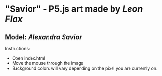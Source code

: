 # "Savior" - P5.js art made by ***Leon Flax***

## Model: *Alexandra Savior*

Instructions: 
- Open index.html
- Move the mouse through the image
- Background colors will vary depending on the pixel you are currently on.
